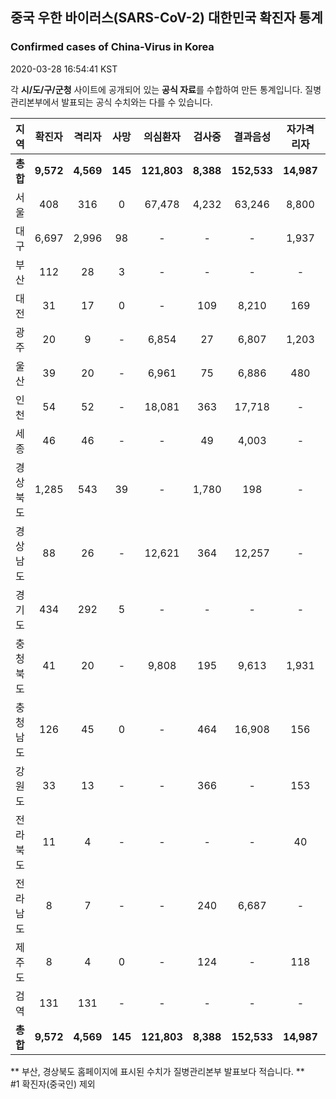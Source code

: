 
## 중국 우한 바이러스(SARS-CoV-2) 대한민국 확진자 통계
### Confirmed cases of China-Virus in Korea
2020-03-28 16:54:41 KST

각 **시/도/구/군청** 사이트에 공개되어 있는 **공식 자료**를 수합하여 만든 통계입니다.
질병관리본부에서 발표되는 공식 수치와는 다를 수 있습니다.


|  지역  | 확진자 |  격리자  |  사망  |  의심환자  |  검사중  |  결과음성  |  자가격리자  |  감시중  |  감시해제  |  퇴원  |
|:------:|:------:|:--------:|:--------:|:----------:|:--------:|:----------------:|:------------:|:--------:|:----------:|:--:|
|**총합**|**9,572**|**4,569**|**145**|**121,803**|**8,388**|**152,533**|**14,987**|**4,735**|**19,931**|**4,803**|
|서울|408|316|0|67,478|4,232|63,246|8,800|2,216|6,584|92|
|대구|6,697|2,996|98|-|-|-|1,937|-|-|3,603|
|부산|112|28|3|-|-|-|-|-|-|81|
|대전|31|17|0|-|109|8,210|169|169|504|14|
|광주|20|9|-|6,854|27|6,807|1,203|61|1,142|11|
|울산|39|20|-|6,961|75|6,886|480|76|404|19|
|인천|54|52|-|18,081|363|17,718|-|-|-|2|
|세종|46|46|-|-|49|4,003|-|-|-|-|
|경상북도|1,285|543|39|-|1,780|198|-|1,905|9,384|648|
|경상남도|88|26|-|12,621|364|12,257|-|-|-|62|
|경기도|434|292|5|-|-|-|-|-|-|137|
|충청북도|41|20|-|9,808|195|9,613|1,931|237|1,694|21|
|충청남도|126|45|0|-|464|16,908|156|-|-|81|
|강원도|33|13|-|-|366|-|153|-|-|20|
|전라북도|11|4|-|-|-|-|40|-|-|7|
|전라남도|8|7|-|-|240|6,687|-|71|219|1|
|제주도|8|4|0|-|124|-|118|-|-|4|
|검역|131|131|-|-|-|-|-|-|-|-|
|**총합**|**9,572**|**4,569**|**145**|**121,803**|**8,388**|**152,533**|**14,987**|**4,735**|**19,931**|**4,803**|


** 부산, 경상북도 홈페이지에 표시된 수치가 질병관리본부 발표보다 적습니다. **<br>
#1 확진자(중국인) 제외
